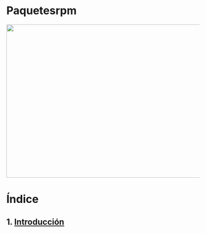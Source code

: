 # Paquetesrpm
<img src="https://www.maquinasvirtuales.eu/ipsoapoo/2014/04/xrpm-package-management-300x257.jpg.pagespeed.ic.DWapK1RIZy.webp" width="600" height="400" />

# Índice

## 1. [Introducción](Introdución.md)
